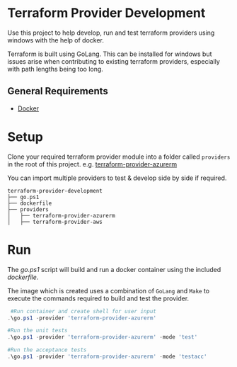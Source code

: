 # Terraform Provider Development

Use this project to help develop, run and test terraform providers using windows with the help of docker. 

Terraform is built using GoLang. This can be installed for windows but issues arise when contributing to existing terraform providers, especially with path lengths being too long.

General Requirements
------------
-	[Docker](https://docs.docker.com/install/)

# Setup
Clone your required terraform provider module into a folder called `providers` in the root of this project. e.g. [terraform-provider-azurerm](https://github.com/terraform-providers/terraform-provider-azurerm)

You can import multiple providers to test & develop side by side if required.

```
terraform-provider-development
├── go.ps1
├── dockerfile
├── providers
│   ├── terraform-provider-azurerm
│   ├── terraform-provider-aws
```

# Run
The *go.ps1* script will build and run a docker container using the included *dockerfile*. 

The image which is created uses a combination of `GoLang` and `Make` to execute the commands required to build and test the provider.

```PowerShell
 #Run container and create shell for user input
.\go.ps1 -provider 'terraform-provider-azurerm'

#Run the unit tests
.\go.ps1 -provider 'terraform-provider-azurerm' -mode 'test'

#Run the acceptance tests
.\go.ps1 -provider 'terraform-provider-azurerm' -mode 'testacc'
```